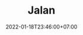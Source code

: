 ---
title: "Jalan"
date: 2022-01-18T23:46:00+07:00
draft: FALSE
tags : ["mobile LEGEND"]
categories : ["GAME"]
---